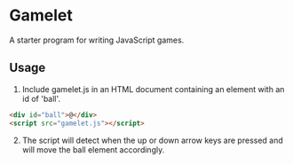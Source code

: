 # Gamelet

A starter program for writing JavaScript games.

## Usage

1. Include gamelet.js in an HTML document containing an element with an id of 'ball'.

```html
<div id="ball">@</div>
<script src="gamelet.js"></script>
```

2. The script will detect when the up or down arrow
   keys are pressed and will move the ball element
   accordingly.
